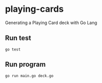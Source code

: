 # playing-cards
Generating a Playing Card deck with Go Lang


## Run test
```
go test
```

## Run program
```
go run main.go deck.go
```